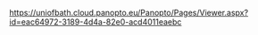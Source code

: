 https://uniofbath.cloud.panopto.eu/Panopto/Pages/Viewer.aspx?id=eac64972-3189-4d4a-82e0-acd4011eaebc